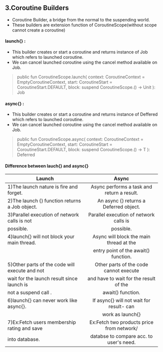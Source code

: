 ## 3.Coroutine Builders
- Coroutine Builder, a bridge from the normal to the suspending world.
- These builders are extension function of CoroutineScope(without scope cannot create a coroutine)

#### launch{} :
- This builder creates or start a coroutine and returns instance of Job which refers to launched coroutine.
- We can cancel launched coroutine using the cancel method available on Job.

>  public fun CoroutineScope.launch(
> context: CoroutineContext = EmptyCoroutineContext,
>  start: CoroutineStart = CoroutineStart.DEFAULT,
>  block: suspend CoroutineScope.() -> Unit
>  ): Job

#### async{} :
- This builder creates or start a coroutine and returns instance of Deffered which refers to launched coroutine.
- We can cancel launched coroutine using the cancel method available on Job.

>  public fun <T> CoroutineScope.async(
>  context: CoroutineContext = EmptyCoroutineContext,
>  start: CoroutineStart = CoroutineStart.DEFAULT,
>  block: suspend CoroutineScope.() -> T
>  ): Deferred<T>


#### Difference between lauch{} and async{}

|             Launch                            |        Async                             | 
| --------------------------------------------- | :--------------------------------------: | 
|1)The launch nature is fire and forget.        |Async performs a task and return a result.| 
|2)The launch {} function returns a Job object. |An async {} returns a Deferred<T> object. |  
|3)Parallel execution of network calls is not   |Parallel execution of network calls is    |
| possible.                                     | possible.                                | 
|4)launch{} will not block your main thread.    | Async will block the main thread at the  |
|                                               | entry point of the await() function.     |
|5)Other parts of the code will execute and not | Other parts of the code cannot execute   |
|  wait for the launch result since launch is   |and have to wait for the result of the    | 
| not a suspend call .                          | await() function.                        |
|6)launch{} can never work like async{}.        |If async{} will not wait for result- can  |
|                                               |work as launch{}                          | 
|7)Ex:Fetch users membership rating and save    |Ex:Fetch two products price from network/ | 
|  into database.                               | databse to compare acc. to user's need.  |       

